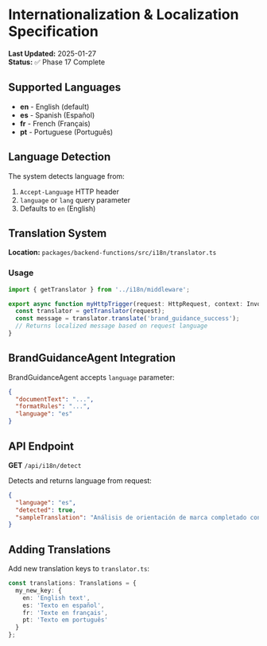 # Internationalization & Localization Specification

**Last Updated:** 2025-01-27  
**Status:** ✅ Phase 17 Complete

## Supported Languages

- **en** - English (default)
- **es** - Spanish (Español)
- **fr** - French (Français)
- **pt** - Portuguese (Português)

## Language Detection

The system detects language from:

1. `Accept-Language` HTTP header
2. `language` or `lang` query parameter
3. Defaults to `en` (English)

## Translation System

**Location:** `packages/backend-functions/src/i18n/translator.ts`

### Usage

```typescript
import { getTranslator } from '../i18n/middleware';

export async function myHttpTrigger(request: HttpRequest, context: InvocationContext) {
  const translator = getTranslator(request);
  const message = translator.translate('brand_guidance_success');
  // Returns localized message based on request language
}
```

## BrandGuidanceAgent Integration

BrandGuidanceAgent accepts `language` parameter:

```json
{
  "documentText": "...",
  "formatRules": "...",
  "language": "es"
}
```

## API Endpoint

**GET** `/api/i18n/detect`

Detects and returns language from request:

```json
{
  "language": "es",
  "detected": true,
  "sampleTranslation": "Análisis de orientación de marca completado con éxito"
}
```

## Adding Translations

Add new translation keys to `translator.ts`:

```typescript
const translations: Translations = {
  my_new_key: {
    en: 'English text',
    es: 'Texto en español',
    fr: 'Texte en français',
    pt: 'Texto em português'
  }
};
```
